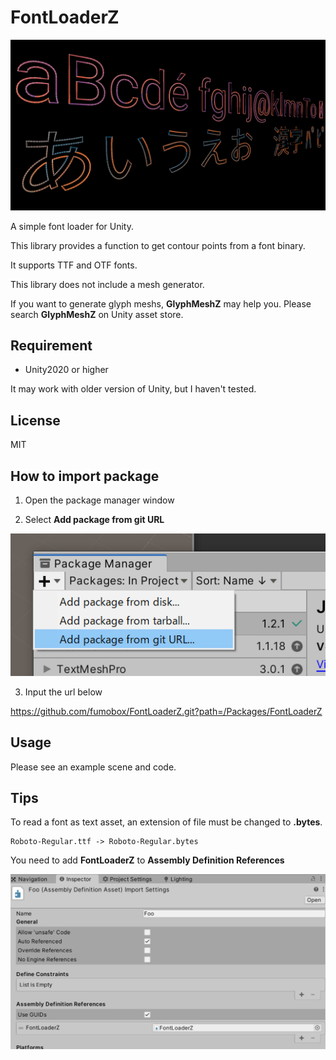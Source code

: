 # FontLoaderZ

![Screenshot](flz01.png)

A simple font loader for Unity.

This library provides a function to get contour points from a font binary.

It supports TTF and OTF fonts.

This library does not include a mesh generator.

If you want to generate glyph meshs, <b>GlyphMeshZ</b> may help you. Please search <b>GlyphMeshZ</b> on Unity asset store.

## Requirement

- Unity2020 or higher

It may work with older version of Unity, but I haven't tested.

## License

MIT

## How to import package

1. Open the package manager window

2. Select <b>Add package from git URL</b>

![Add package from git URL](import_package.png)

3. Input the url below

https://github.com/fumobox/FontLoaderZ.git?path=/Packages/FontLoaderZ

## Usage

Please see an example scene and code.

## Tips

To read a font as text asset, an extension of file must be changed to <b>.bytes</b>.

```
Roboto-Regular.ttf -> Roboto-Regular.bytes
```

You need to add <b>FontLoaderZ</b> to <b>Assembly Definition References</b>

![Assembly definition](adf0.png)